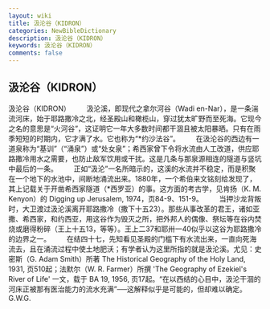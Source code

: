 ```yaml
---
layout: wiki
title: 汲沦谷（KIDRON）
categories: NewBibleDictionary
description: 汲沦谷（KIDRON）
keywords: 汲沦谷（KIDRON）
comments: false
---
```


## 汲沦谷（KIDRON）



汲沦谷（KIDRON）
　　汲沦溪，即现代之拿尔河谷（Wadi en-Nar），是一条湍流河床，始于耶路撒冷之北，经圣殿山和橄榄山，穿过犹太旷野而至死海。它现今之名的意思是“火河谷”，这证明它一年大多数时间都干涸且被太阳暴晒。只有在雨季短短的时期内，它才满了水。它也称为“*约沙法谷”。
　　在汲沦谷的西边有一道泉称为“基训”（“涌泉”）或“处女泉”；希西家曾下令将水流由人工改道，供应耶路撒冷用水之需要，也防止敌军饮用或干扰。这是几条与那泉源相连的隧道与竖坑中最后的一条。
　　正如“汲沦”一名所暗示的，这溪的水流并不稳定，而是积聚在一个地下的水池中，间断地涌流出来。1880年，一个希伯来文铭刻给发现了，其上记载关于开凿希西家隧道（*西罗亚）的事。这方面的考古学，见肯扬（K. M. Kenyon）的 Digging up Jerusalem, 1974，页84-9、151-9。
　　当押沙龙背叛时，大卫渡过汲沦溪离开耶路撒冷（撒下十五23）。那些从事改革的君王，诸如亚撒、希西家，和约西亚，用这谷作为毁灭之所，把外邦人的偶像、祭坛等在谷内焚烧或磨得粉碎（王上十五13，等等）。王上二37和耶卅一40似乎以这谷为耶路撒冷的边界之一。
　　在结四十七，先知看见圣殿的门槛下有水流出来，一直向死海流去，且在涌流过程中使土地肥沃；有学者认为这里所指的就是汲沦溪。尤见：史密斯（G. Adam Smith）所著 The Historical Geography of the Holy Land, 1931, 页510起；法默尔（W. R. Farmer）所撰 'The Geography of
Ezekiel's River of Life' 一文，载于 BA 19, 1956, 页17起。“在以西结的心目中，汲沦干涸的河床正被那有医治能力的流水充满”──这解释似乎是可能的，但却难以确定。
G.W.G.




